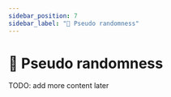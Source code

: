```yaml
---
sidebar_position: 7
sidebar_label: "🎲 Pseudo randomness"
---
```


# 🎲 Pseudo randomness

TODO: add more content later
